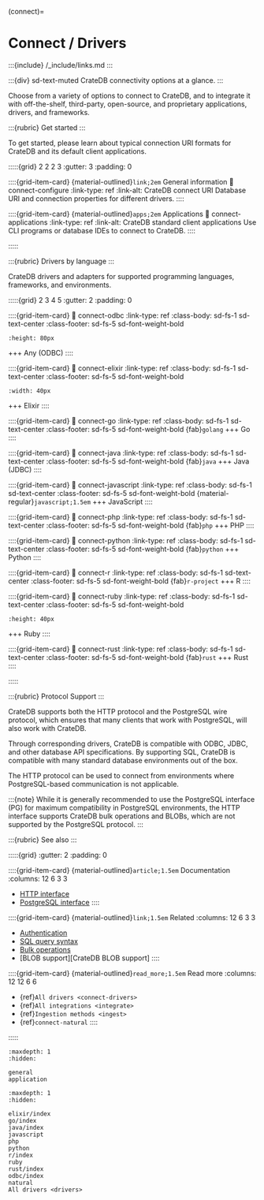 (connect)=
# Connect / Drivers

:::{include} /_include/links.md
:::

:::{div} sd-text-muted
CrateDB connectivity options at a glance.
:::

Choose from a variety of options to connect to CrateDB, and to integrate it with
off-the-shelf, third-party, open-source, and proprietary applications, drivers,
and frameworks.

:::{rubric} Get started
:::

To get started,
please learn about typical connection URI formats for CrateDB and its
default client applications.

:::::{grid} 2 2 2 3
:gutter: 3
:padding: 0

::::{grid-item-card} {material-outlined}`link;2em` General information
:link: connect-configure
:link-type: ref
:link-alt: CrateDB connect URI
Database URI and connection properties for different drivers.
::::

::::{grid-item-card} {material-outlined}`apps;2em` Applications
:link: connect-applications
:link-type: ref
:link-alt: CrateDB standard client applications
Use CLI programs or database IDEs to connect to CrateDB.
::::

:::::


:::{rubric} Drivers by language
:::

CrateDB drivers and adapters for supported programming languages, frameworks, and environments.


:::::{grid} 2 3 4 5
:gutter: 2
:padding: 0

::::{grid-item-card}
:link: connect-odbc
:link-type: ref
:class-body: sd-fs-1 sd-text-center
:class-footer: sd-fs-5 sd-font-weight-bold

```{image} /_assets/icon/odbc-logo.png
:height: 80px
```
+++
Any (ODBC)
::::

::::{grid-item-card}
:link: connect-elixir
:link-type: ref
:class-body: sd-fs-1 sd-text-center
:class-footer: sd-fs-5 sd-font-weight-bold

```{image} https://cdn.prod.website-files.com/6047a9e35e5dc54ac86ddd90/63064ea203056632171dfaa2_43c017db.png
:width: 40px
```
+++
Elixir
::::

::::{grid-item-card}
:link: connect-go
:link-type: ref
:class-body: sd-fs-1 sd-text-center
:class-footer: sd-fs-5 sd-font-weight-bold
{fab}`golang`
+++
Go
::::

::::{grid-item-card}
:link: connect-java
:link-type: ref
:class-body: sd-fs-1 sd-text-center
:class-footer: sd-fs-5 sd-font-weight-bold
{fab}`java`
+++
Java (JDBC)
::::

::::{grid-item-card}
:link: connect-javascript
:link-type: ref
:class-body: sd-fs-1 sd-text-center
:class-footer: sd-fs-5 sd-font-weight-bold
{material-regular}`javascript;1.5em`
+++
JavaScript
::::

::::{grid-item-card}
:link: connect-php
:link-type: ref
:class-body: sd-fs-1 sd-text-center
:class-footer: sd-fs-5 sd-font-weight-bold
{fab}`php`
+++
PHP
::::

::::{grid-item-card}
:link: connect-python
:link-type: ref
:class-body: sd-fs-1 sd-text-center
:class-footer: sd-fs-5 sd-font-weight-bold
{fab}`python`
+++
Python
::::

::::{grid-item-card}
:link: connect-r
:link-type: ref
:class-body: sd-fs-1 sd-text-center
:class-footer: sd-fs-5 sd-font-weight-bold
{fab}`r-project`
+++
R
::::

::::{grid-item-card}
:link: connect-ruby
:link-type: ref
:class-body: sd-fs-1 sd-text-center
:class-footer: sd-fs-5 sd-font-weight-bold

```{image} /_assets/icon/ruby-logo.svg
:height: 40px
```
+++
Ruby
::::

::::{grid-item-card}
:link: connect-rust
:link-type: ref
:class-body: sd-fs-1 sd-text-center
:class-footer: sd-fs-5 sd-font-weight-bold
{fab}`rust`
+++
Rust
::::

:::::



:::{rubric} Protocol Support
:::

CrateDB supports both the HTTP protocol and the PostgreSQL wire protocol,
which ensures that many clients that work with PostgreSQL, will also work with
CrateDB.

Through corresponding drivers, CrateDB is compatible with ODBC,
JDBC, and other database API specifications. By supporting SQL, CrateDB is
compatible with many standard database environments out of the box.

The HTTP protocol can be used to connect from environments where
PostgreSQL-based communication is not applicable.

:::{note}
While it is generally recommended to use the PostgreSQL interface (PG) for maximum
compatibility in PostgreSQL environments, the HTTP interface supports CrateDB
bulk operations and BLOBs, which are not supported by the PostgreSQL
protocol.
:::

:::{rubric} See also
:::

:::::{grid}
:gutter: 2
:padding: 0

::::{grid-item-card} {material-outlined}`article;1.5em` Documentation
:columns: 12 6 3 3
- [HTTP interface]
- [PostgreSQL interface]
::::

::::{grid-item-card} {material-outlined}`link;1.5em` Related
:columns: 12 6 3 3
- [Authentication]
- [SQL query syntax]
- [Bulk operations]
- [BLOB support][CrateDB BLOB support]
::::

::::{grid-item-card} {material-outlined}`read_more;1.5em` Read more
:columns: 12 12 6 6
- {ref}`All drivers <connect-drivers>`
- {ref}`All integrations <integrate>`
- {ref}`Ingestion methods <ingest>`
- {ref}`connect-natural`
::::

:::::


```{toctree}
:maxdepth: 1
:hidden:

general
application
```

```{toctree}
:maxdepth: 1
:hidden:

elixir/index
go/index
java/index
javascript
php
python
r/index
ruby
rust/index
odbc/index
natural
All drivers <drivers>
```


[Authentication]: inv:crate-reference:*:label#admin_auth
[Bulk operations]: inv:crate-reference:*:label#http-bulk-ops
[HTTP interface]: inv:crate-reference:*:label#interface-http
[PostgreSQL interface]: inv:crate-reference:*:label#interface-postgresql
[SQL query syntax]: inv:crate-reference:*:label#sql
